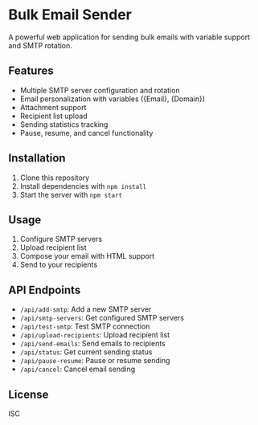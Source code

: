 
# Bulk Email Sender

A powerful web application for sending bulk emails with variable support and SMTP rotation.

## Features

- Multiple SMTP server configuration and rotation
- Email personalization with variables ({Email}, {Domain})
- Attachment support
- Recipient list upload
- Sending statistics tracking
- Pause, resume, and cancel functionality

## Installation

1. Clone this repository
2. Install dependencies with `npm install`
3. Start the server with `npm start`

## Usage

1. Configure SMTP servers
2. Upload recipient list
3. Compose your email with HTML support
4. Send to your recipients

## API Endpoints

- `/api/add-smtp`: Add a new SMTP server
- `/api/smtp-servers`: Get configured SMTP servers
- `/api/test-smtp`: Test SMTP connection
- `/api/upload-recipients`: Upload recipient list
- `/api/send-emails`: Send emails to recipients
- `/api/status`: Get current sending status
- `/api/pause-resume`: Pause or resume sending
- `/api/cancel`: Cancel email sending

## License

ISC
